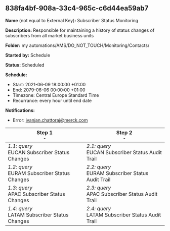 ## 838fa4bf-908a-33c4-965c-c6d44ea59ab7

**Name** (not equal to External Key)**:** Subscriber Status Monitoring

**Description:** Responsible for maintaining a history of status changes of subscribers from all market business units

**Folder:** my automations/AMS/DO_NOT_TOUCH/Monitoring/Contacts/

**Started by:** Schedule

**Status:** Scheduled

**Schedule:**

* Start: 2021-06-09 18:00:00 +01:00
* End: 2079-06-06 00:00:00 +01:00
* Timezone: Central Europe Standard Time
* Recurrance: every hour until end date

**Notifications:**

* Error: ivanjan.chattoraj@merck.com

| Step 1<br>_<small>-</small>_ | Step 2<br>_<small>-</small>_ |
| --- | --- |
| _1.1: query_<br>EUCAN Subscriber Status Changes | _2.1: query_<br>EUCAN Subscriber Status Audit Trail |
| _1.2: query_<br>EURAM Subscriber Status Changes | _2.2: query_<br>EURAM Subscriber Status Audit Trail |
| _1.3: query_<br>APAC Subscriber Status Changes | _2.3: query_<br>APAC Subscriber Status Audit Trail |
| _1.4: query_<br>LATAM Subscriber Status Changes | _2.4: query_<br>LATAM Subscriber Status Audit Trail |
